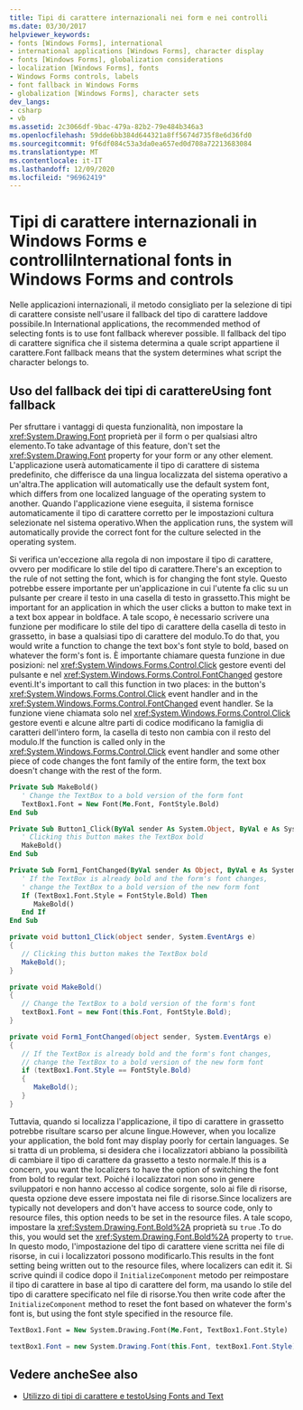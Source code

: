 ```yaml
---
title: Tipi di carattere internazionali nei form e nei controlli
ms.date: 03/30/2017
helpviewer_keywords:
- fonts [Windows Forms], international
- international applications [Windows Forms], character display
- fonts [Windows Forms], globalization considerations
- localization [Windows Forms], fonts
- Windows Forms controls, labels
- font fallback in Windows Forms
- globalization [Windows Forms], character sets
dev_langs:
- csharp
- vb
ms.assetid: 2c3066df-9bac-479a-82b2-79e484b346a3
ms.openlocfilehash: 59dde6bb384d644321a8ff5674d735f8e6d36fd0
ms.sourcegitcommit: 9f6df084c53a3da0ea657ed0d708a72213683084
ms.translationtype: MT
ms.contentlocale: it-IT
ms.lasthandoff: 12/09/2020
ms.locfileid: "96962419"
---
```

# <a name="international-fonts-in-windows-forms-and-controls"></a><span data-ttu-id="f4ed1-102">Tipi di carattere internazionali in Windows Forms e controlli</span><span class="sxs-lookup"><span data-stu-id="f4ed1-102">International fonts in Windows Forms and controls</span></span>

<span data-ttu-id="f4ed1-103">Nelle applicazioni internazionali, il metodo consigliato per la selezione di tipi di carattere consiste nell'usare il fallback del tipo di carattere laddove possibile.</span><span class="sxs-lookup"><span data-stu-id="f4ed1-103">In International applications, the recommended method of selecting fonts is to use font fallback wherever possible.</span></span> <span data-ttu-id="f4ed1-104">Il fallback del tipo di carattere significa che il sistema determina a quale script appartiene il carattere.</span><span class="sxs-lookup"><span data-stu-id="f4ed1-104">Font fallback means that the system determines what script the character belongs to.</span></span>

## <a name="using-font-fallback"></a><span data-ttu-id="f4ed1-105">Uso del fallback dei tipi di carattere</span><span class="sxs-lookup"><span data-stu-id="f4ed1-105">Using font fallback</span></span>

<span data-ttu-id="f4ed1-106">Per sfruttare i vantaggi di questa funzionalità, non impostare la <xref:System.Drawing.Font> proprietà per il form o per qualsiasi altro elemento.</span><span class="sxs-lookup"><span data-stu-id="f4ed1-106">To take advantage of this feature, don't set the <xref:System.Drawing.Font> property for your form or any other element.</span></span> <span data-ttu-id="f4ed1-107">L'applicazione userà automaticamente il tipo di carattere di sistema predefinito, che differisce da una lingua localizzata del sistema operativo a un'altra.</span><span class="sxs-lookup"><span data-stu-id="f4ed1-107">The application will automatically use the default system font, which differs from one localized language of the operating system to another.</span></span> <span data-ttu-id="f4ed1-108">Quando l'applicazione viene eseguita, il sistema fornisce automaticamente il tipo di carattere corretto per le impostazioni cultura selezionate nel sistema operativo.</span><span class="sxs-lookup"><span data-stu-id="f4ed1-108">When the application runs, the system will automatically provide the correct font for the culture selected in the operating system.</span></span>

<span data-ttu-id="f4ed1-109">Si verifica un'eccezione alla regola di non impostare il tipo di carattere, ovvero per modificare lo stile del tipo di carattere.</span><span class="sxs-lookup"><span data-stu-id="f4ed1-109">There's an exception to the rule of not setting the font, which is for changing the font style.</span></span> <span data-ttu-id="f4ed1-110">Questo potrebbe essere importante per un'applicazione in cui l'utente fa clic su un pulsante per creare il testo in una casella di testo in grassetto.</span><span class="sxs-lookup"><span data-stu-id="f4ed1-110">This might be important for an application in which the user clicks a button to make text in a text box appear in boldface.</span></span> <span data-ttu-id="f4ed1-111">A tale scopo, è necessario scrivere una funzione per modificare lo stile del tipo di carattere della casella di testo in grassetto, in base a qualsiasi tipo di carattere del modulo.</span><span class="sxs-lookup"><span data-stu-id="f4ed1-111">To do that, you would write a function to change the text box's font style to bold, based on whatever the form's font is.</span></span> <span data-ttu-id="f4ed1-112">È importante chiamare questa funzione in due posizioni: nel <xref:System.Windows.Forms.Control.Click> gestore eventi del pulsante e nel <xref:System.Windows.Forms.Control.FontChanged> gestore eventi.</span><span class="sxs-lookup"><span data-stu-id="f4ed1-112">It's important to call this function in two places: in the button's <xref:System.Windows.Forms.Control.Click> event handler and in the <xref:System.Windows.Forms.Control.FontChanged> event handler.</span></span> <span data-ttu-id="f4ed1-113">Se la funzione viene chiamata solo nel <xref:System.Windows.Forms.Control.Click> gestore eventi e alcune altre parti di codice modificano la famiglia di caratteri dell'intero form, la casella di testo non cambia con il resto del modulo.</span><span class="sxs-lookup"><span data-stu-id="f4ed1-113">If the function is called only in the <xref:System.Windows.Forms.Control.Click> event handler and some other piece of code changes the font family of the entire form, the text box doesn't change with the rest of the form.</span></span>

```vb
Private Sub MakeBold()
   ' Change the TextBox to a bold version of the form font
   TextBox1.Font = New Font(Me.Font, FontStyle.Bold)
End Sub

Private Sub Button1_Click(ByVal sender As System.Object, ByVal e As System.EventArgs) Handles Button1.Click
   ' Clicking this button makes the TextBox bold
   MakeBold()
End Sub

Private Sub Form1_FontChanged(ByVal sender As Object, ByVal e As System.EventArgs) Handles MyBase.FontChanged
   ' If the TextBox is already bold and the form's font changes,
   ' change the TextBox to a bold version of the new form font
   If (TextBox1.Font.Style = FontStyle.Bold) Then
      MakeBold()
   End If
End Sub
```

```csharp
private void button1_Click(object sender, System.EventArgs e)
{
   // Clicking this button makes the TextBox bold
   MakeBold();
}

private void MakeBold()
{
   // Change the TextBox to a bold version of the form's font
   textBox1.Font = new Font(this.Font, FontStyle.Bold);
}

private void Form1_FontChanged(object sender, System.EventArgs e)
{
   // If the TextBox is already bold and the form's font changes,
   // change the TextBox to a bold version of the new form font
   if (textBox1.Font.Style == FontStyle.Bold)
   {
      MakeBold();
   }
}
```

<span data-ttu-id="f4ed1-114">Tuttavia, quando si localizza l'applicazione, il tipo di carattere in grassetto potrebbe risultare scarso per alcune lingue.</span><span class="sxs-lookup"><span data-stu-id="f4ed1-114">However, when you localize your application, the bold font may display poorly for certain languages.</span></span> <span data-ttu-id="f4ed1-115">Se si tratta di un problema, si desidera che i localizzatori abbiano la possibilità di cambiare il tipo di carattere da grassetto a testo normale.</span><span class="sxs-lookup"><span data-stu-id="f4ed1-115">If this is a concern, you want the localizers to have the option of switching the font from bold to regular text.</span></span> <span data-ttu-id="f4ed1-116">Poiché i localizzatori non sono in genere sviluppatori e non hanno accesso al codice sorgente, solo ai file di risorse, questa opzione deve essere impostata nei file di risorse.</span><span class="sxs-lookup"><span data-stu-id="f4ed1-116">Since localizers are typically not developers and don't have access to source code, only to resource files, this option needs to be set in the resource files.</span></span> <span data-ttu-id="f4ed1-117">A tale scopo, impostare la <xref:System.Drawing.Font.Bold%2A> proprietà su `true` .</span><span class="sxs-lookup"><span data-stu-id="f4ed1-117">To do this, you would set the <xref:System.Drawing.Font.Bold%2A> property to `true`.</span></span> <span data-ttu-id="f4ed1-118">In questo modo, l'impostazione del tipo di carattere viene scritta nei file di risorse, in cui i localizzatori possono modificarlo.</span><span class="sxs-lookup"><span data-stu-id="f4ed1-118">This results in the font setting being written out to the resource files, where localizers can edit it.</span></span> <span data-ttu-id="f4ed1-119">Si scrive quindi il codice dopo il `InitializeComponent` metodo per reimpostare il tipo di carattere in base al tipo di carattere del form, ma usando lo stile del tipo di carattere specificato nel file di risorse.</span><span class="sxs-lookup"><span data-stu-id="f4ed1-119">You then write code after the `InitializeComponent` method to reset the font based on whatever the form's font is, but using the font style specified in the resource file.</span></span>

```vb
TextBox1.Font = New System.Drawing.Font(Me.Font, TextBox1.Font.Style)
```

```csharp
textBox1.Font = new System.Drawing.Font(this.Font, textBox1.Font.Style);
```
  
## <a name="see-also"></a><span data-ttu-id="f4ed1-120">Vedere anche</span><span class="sxs-lookup"><span data-stu-id="f4ed1-120">See also</span></span>

- [<span data-ttu-id="f4ed1-121">Utilizzo di tipi di carattere e testo</span><span class="sxs-lookup"><span data-stu-id="f4ed1-121">Using Fonts and Text</span></span>](using-fonts-and-text.md)
